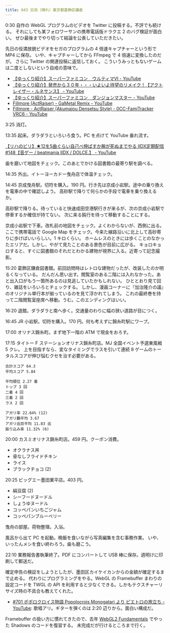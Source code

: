 ```yaml
---
title: 643 日目（晴れ）東京都葛飾区鎌倉
---
```


0:30 自作の WebGL プログラムのビデオを Twitter に投稿する。不評でも続ける。
それにしても某フォロワーサンの携帯電話版ドラクエ 2 のバグ検証が面白い。
ぜひ最後までやり切って結論を公表していただきたい。

先日の役満放銃ビデオをセガのプログラムの 4 倍速キャプチャーという形で MP4 に保存。
いや、キャプチャーしてから FFmpeg で 4 倍速に変換したのだが。
さらに Twitter の関連投稿に返信しておく。
こういうみっともないゲームは二度としないという自戒の意味で。

* [【ゆっくり紹介】スーパーファミコン　ウルティマⅥ - YouTube](https://www.youtube.com/watch?v=PgLSdammQuA)
* [【ゆっくり紹介】発売から３０年・・・いよいよ待望のリメイク！【アクトレイザー・ルネサンス】 - YouTube](https://www.youtube.com/watch?v=6yyb5SfvnQ8)
* [【ゆっくり紹介】スーパーファミコン　ダンジョンマスター - YouTube](https://www.youtube.com/watch?v=m9KgibljjEE)
* [Fillmore (ActRaiser) - GaMetal Remix - YouTube](https://www.youtube.com/watch?v=Wi-IDh3Cu6I)
* [Fillmore - ActRaiser (Akumajou Densetsu Style) - 0CC-FamiTracker VRC6 - YouTube](https://www.youtube.com/watch?v=nA9Y6pIqc_E)

3:25 消灯。

13:35 起床。ダラダラといろいろ食う。PC を点けて YouTube 垂れ流す。

[【リハのビリ】★12を5曲ぐらい自己べ伸ばすか腕が死ぬまでやる IIDX定期配信&#x23;148【音ゲー / beatmania IIDX / DOLCE.】 - YouTube](https://www.youtube.com/watch?v=LkaBimpetyk)

歯を磨いて地図をチェック。このあとでかける図書館の最寄り駅を調べる。

14:35 外出。イトーヨーカドー曳舟店で体温チェック。

14:45 京成曳舟駅。切符を購入。190 円。行き先は京成小岩駅。途中の乗り換えを電車の中で確認しよう。
高砂駅で降りて何らかの手段で電車を乗り換えるか。

高砂駅で降りる。待っていると快速成田空港駅行きが来るが、次の京成小岩駅で停車するか確信が持てない。
次に来る鈍行を待って移動することにする。

京成小岩駅で下車。改札前の地図をチェック。よくわからないが、西側に出る。
ここで携帯電話で Google Map をチェック。今来た線路沿いに北上して高砂寄りに歩けばいいらしい。1 キロくらい。
ホームレスのときには歩くことのなかったエリアだ。しかし、やがて見たことのある景色が目前に広がる。
キョロキョロすると、すぐに図書館のそれだとわかる建物が視界に入る。近寄って記念撮影。

15:20 葛飾区鎌倉図書館。前回訪問時はレトロな建物だったが、改装したのか明るくなっている。
だんだん思い出す。閲覧室のある二階には入れなかった。あと出入口がもう一箇所あるのは見逃していたかもしれない。
ひととおり見て回り、雑誌をいろいろとチェックする。
しかし、漫画コーナーに『加治隆介の議』のオリジナル単行本が揃っているのを見て浮かれてしまう。
これの最終巻を持って二階閲覧室座席へ移動。うむ。このエンディングはいい。

16:20 退館。ダラダラと南へ歩く。交通量のわりに幅の狭い道路が目につく。

16:45 JR 小岩駅。切符を購入。170 円。何も考えずに錦糸町駅にワープ。

17:00 オリナス錦糸町。まず地下一階の ATM で現金をおろす。

17:15 タイトー F ステーションオリナス錦糸町店。MJ 全国イベント予選東風戦 5 クレ。
上を目指すなら、変なタイミングでラスを引いて連続 8 ゲームのトータルスコアが伸び悩むクセを治す必要がある。

```text
合計スコア 64.3
平均スコア 5.84

平均順位 2.27 着
トップ 3 回
二着 4 回
三着 2 回
ラス 2 回

アガリ率 22.64% (12)
アガリ飜平均 3.67
アガリ巡目平均 11.83 巡
振り込み率 11.32% (6)
```

20:00 カスミオリナス錦糸町店。459 円。クーポン消費。

* オクラナス丼
* 骨なしフライドチキン
* ライス
* ブラックチョコ (2)

20:25 ビッグエー墨田業平店。403 円。

* 絹豆腐 (2)
* シーフードヌードル
* しょうゆヌードル
* コッペパンいちごジャム
* コッペパンブルーベリー

曳舟の部屋。荷物整理。入浴。

風呂から出て PC を起動。晩飯を食いながら写真編集を含む事務作業。
いや、いったんメシを食い終わろう。歯も磨こう。

22:10 業務報告書執筆終了。PDF にコンバートして USB 棒に保存。週明けに印刷して郵送だ。

確定申告の検証をしようとしたが、墨田区カイケイカンからの金額が確定するまで止める。
代わりにプログラミングをやる。WebGL の Framebuffer まわりの設定コードを
TWGL の API を利用すると少なくできる。しかもテクスチャーリサイズ時の不具合も教えてくれた。

* [&#x23;701 ポポロクロイス物語 Popolocrois Monogatari より ピエトロの旅立ち - YouTube](https://www.youtube.com/watch?v=Gw6T_pwzMXw):
  歌唱アリ。ギターを弾くのは 2:20 辺りから。面白い構成だ。

Framebuffer の扱い方に慣れてきたので、去年 [WebGL2 Fundamentals] でやった Shadows のコードを復習する。
未完成だが行けるところまで行く。

[WebGL2 Fundamentals]: https://webgl2fundamentals.org
